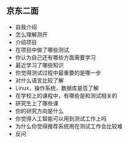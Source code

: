 ## 京东二面

- 自我介绍
- 怎么理解测开
- 介绍项目
- 在项目中做了哪些测试
- 你认为自己还有哪些方面需要学习
- 最近学习了哪些知识
- 你觉得测试过程中最重要的是哪一步
- 对什么语言比较了解
- Linux，操作系统，数据库是否了解
- 在学校上的课程中，有哪些是和测试相关的
- 研究生上了哪些课
- 你的研究方向是什么
- 你觉得人工智能可以用到测试工作上吗
- 为什么你觉得推荐系统用在测试工作会比较难
- 反问